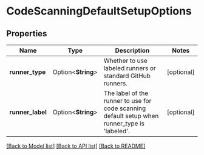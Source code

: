 # CodeScanningDefaultSetupOptions

## Properties

Name | Type | Description | Notes
------------ | ------------- | ------------- | -------------
**runner_type** | Option<**String**> | Whether to use labeled runners or standard GitHub runners. | [optional]
**runner_label** | Option<**String**> | The label of the runner to use for code scanning default setup when runner_type is 'labeled'. | [optional]

[[Back to Model list]](../README.md#documentation-for-models) [[Back to API list]](../README.md#documentation-for-api-endpoints) [[Back to README]](../README.md)


